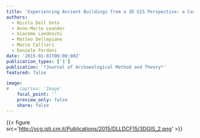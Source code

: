 ```yaml
---
title: 'Experiencing Ancient Buildings from a 3D GIS Perspective: a Case Drawn from the Swedish Pompeii Project'
authors:
  - Nicolo Dell Unto
  - Anne-Marie Leander
  - Giacomo Landeschi
  - Matteo Dellepiane
  - Marco Callieri
  - Daniele Ferdani
date: '2015-01-01T00:00:00Z'
publication_types: ['1']
publication: '*Journal of Archaeological Method and Theory*'
featured: false

image:
#    caption: 'Image'
    focal_point: ''
    preview_only: false
    share: false
---
```

{{< figure src='http://vcg.isti.cnr.it/Publications/2015/DLLDCF15/3DGIS_2.png' >}}
